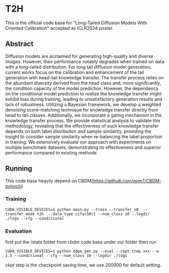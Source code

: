 # T2H
This is the official code base for "Long-Tailed Diffusion Models With Oriented Calibration" accepted as ICLR2024 poster.
## Abstract
Diffusion models are acclaimed for generating high-quality and diverse images. However, their performance notably degrades when trained on data with a long-tailed distribution. For long tail diffusion model generation, current works focus on the calibration and enhancement of the tail generation with head-tail knowledge transfer. The transfer process relies on the abundant diversity derived from the head class and, more significantly, the condition capacity of the model prediction. However, the dependency on the conditional model prediction to realize the knowledge transfer might exhibit bias during training, leading to unsatisfactory generation results and lack of robustness. Utilizing a Bayesian framework, we develop a weighted denoising score-matching technique for knowledge transfer directly from head to tail classes. Additionally, we incorporate a gating mechanism in the knowledge transfer process. We provide statistical analysis to validate this methodology, revealing that the effectiveness of such knowledge transfer depends on both label distribution and sample similarity, providing the insight to consider sample similarity when re-balancing the label proportion in training. We extensively evaluate our approach with experiments on multiple benchmark datasets, demonstrating its effectiveness and superior performance compared to existing methods
## Running
This code base heavily depend on CBDM(https://github.com/qym7/CBDM-pytorch)
### Training
```
CUDA_VISIBLE_DEVICES=1 python main.py --train --transfer_x0  --transfer_mode t2h  --data_type cifar10lt --num_class 10 --logdir ./logs --cfg --conditional
```
### Evaluation
first put the /stats folder from cbdm code base under our folder then run

```
CUDA_VISIBLE_DEVICES=1 python ddpm_gen.py --eval --ckpt_step xxx --w 1.5 --conditional --cfg --num_class 10 --logdir ./logs
```
ckpt step is the checkpoint saving time, we use 200000 for default setting.
